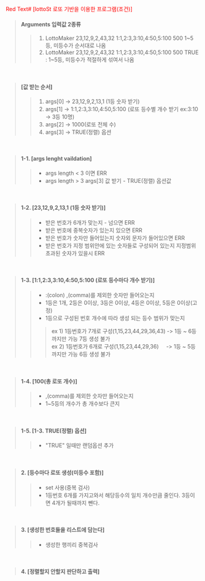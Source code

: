 <span style="color:red">Red Text# [lottoSt 로또 기반을 이용한 프로그램(조건)]</span>

> #### Arguments 입력값 2종류
>> 1. LottoMaker 23,12,9,2,43,32 1:1,2:3,3:10,4:50,5:100 500       1~5등, 미등수가 순서대로 나옴</br>
>> 2. LottoMaker 23,12,9,2,43,32 1:1,2:3,3:10,4:50,5:100 500 TRUE : 1~5등, 미등수가 적절하게 섞여서 나옴
</br>

> #### [값 받는 순서]
>> 1. args[0] -> 23,12,9,2,13,1 (1등 숫자 받기)</br>
>> 2. args[1] -> 1:1,2:3,3:10,4:50,5:100 (로또 등수별 개수 받기 ex:3:10 -> 3등 10명)</br>
>> 3. args[2] -> 1000(로또 전체 수)</br>
>> 4. args[3] -> TRUE(정렬) 옵션</br>
</br>

> #### 1-1. [args lenght vaildation]
>> - args length < 3 이면 ERR
>> - args length > 3 args[3] 값 받기 - TRUE(정렬) 옵션값
</br>

> #### 1-2. [23,12,9,2,13,1 (1등 숫자 받기)]
>> - 받은 번호가 6개가 맞는지 - 넘으면 ERR
>> - 받은 번호에 중복숫자가 있는지 있으면 ERR
>> - 받은 번호가 숫자만 들어있는지 숫자외 문자가 들어있으면 ERR
>> - 받은 번호가 지정 범위안에 있는 숫자들로 구성되어 있는지 지정범위 초과된 숫자가 있을시 ERR
</br>

> #### 1-3. [1:1,2:3,3:10,4:50,5:100 (로또 등수마다 개수 받기)]
>> - :(colon) ,(comma)를 제외한 숫자만 들어오는지
>> - 1등은 1개, 2등은 0이상, 3등은 0이상, 4등은 0이상, 5등은 0이상(고정)
>> - 1등으로 구성된 번호 개수에 따라 생성 되는 등수 범위가 맞는지 
>>> ex 1) 1등번호가 7개로 구성(1,15,23,44,29,36,43) -> 1등 ~ 6등까지만 가능 7등 생성 불가 </br>
>>> ex 2) 1등번호가 6개로 구성(1,15,23,44,29,36) &nbsp;&nbsp;&nbsp; -> 1등 ~ 5등까지만 가능 6등 생성 불가 </br>
</br>

> #### 1-4. [100(총 로또 개수)]
>> - ,(comma)를 제외한 숫자만 들어오는지
>> - 1~5등의 개수가 총 개수보다 큰지
</br>

> #### 1-5. [1-3. TRUE(정렬) 옵션]
>> - "TRUE" 일때만 랜덤옵션 추가
</br>

> #### 2. [등수마다 로또 생성(미등수 포함)]
>> - set 사용(중복 검사)
>> - 1등번호 6개를 가지고와서 해당등수의 일치 개수만큼 줄인다. 3등이면 4개가 될때까지 뺀다.
</br>

> #### 3. [생성한 번호들을 리스트에 담는다]
>> - 생성한 행끼리 중복검사
</br>

> #### 4. [정렬할지 안할지 판단하고 출력]
